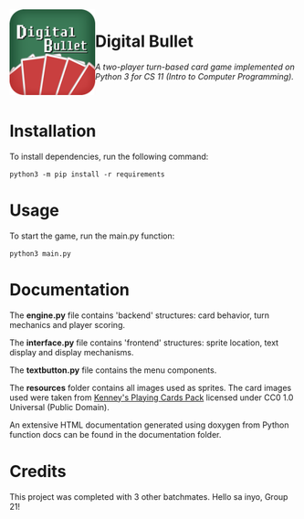 <img src="logo.png" align="left" width="150" height="150">

# Digital Bullet
*A two-player turn-based card game implemented on Python 3 for CS 11 (Intro to Computer Programming).*

&nbsp;

# Installation
To install dependencies, run the following command:
```
python3 -m pip install -r requirements
```

# Usage
To start the game, run the main.py function:
```
python3 main.py
```

# Documentation

The **engine.py** file contains 'backend' structures: card behavior, turn mechanics and player scoring.

The **interface.py** file contains 'frontend' structures: sprite location, text display and display mechanisms.

The **textbutton.py** file contains the menu components.

The **resources** folder contains all images used as sprites. The card images used were taken from [Kenney's Playing Cards Pack](https://kenney.nl/assets/playing-cards-pack) licensed under CC0 1.0 Universal (Public Domain).

An extensive HTML documentation generated using doxygen from Python function docs can be found in the documentation folder.

# Credits
This project was completed with 3 other batchmates. Hello sa inyo, Group 21!
